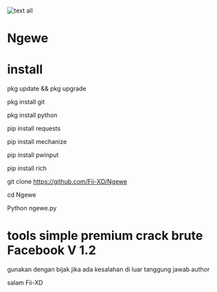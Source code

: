![text all](https://github.com/Fii-XD/Ngewe/blob/main/IMG-20230817-WA0042.jpg?raw=true)
# Ngewe

# install 

pkg update && pkg upgrade

pkg install git

pkg install python

pip install requests

pip install mechanize

pip install pwinput

pip install rich

git clone https://github.com/Fii-XD/Ngewe

cd Ngewe

Python ngewe.py

# tools simple premium crack brute Facebook V 1.2

gunakan dengan bijak jika ada kesalahan di luar tanggung jawab author 

salam Fii-XD
